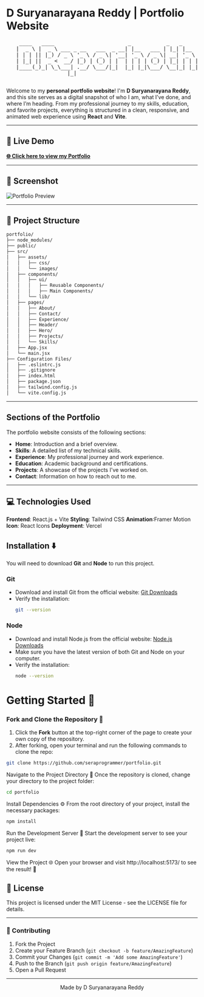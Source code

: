 # D Suryanarayana Reddy | Portfolio Website

<div align="center">
  <pre>
    ____   ____                       _           _   _                          
   |  _ \ |  _ \ ___ _ __   ___  _ __| |__   ___ | |_| |__   ___  _ __  ___  ___ 
   | | | || |_) / _ \ '_ \ / _ \| '__| '_ \ / _ \| __| '_ \ / _ \| '_ \/ __|/ _ \
   | |_| ||  _ <  __/ |_) | (_) | |  | | | | (_) | |_| | | | (_) | | | \__ \  __/
   |____(_)_| \_\___| .__/ \___/|_|  |_| |_|\___/ \__|_| |_|\___/|_| |_|___/\___|
                   |_|                                                          
  </pre>
</div>

Welcome to my **personal portfolio website**! I'm **D Suryanarayana Reddy**, and this site serves as a digital snapshot of who I am, what I’ve done, and where I’m heading. From my professional journey to my skills, education, and favorite projects, everything is structured in a clean, responsive, and animated web experience using **React** and **Vite**.

---

## 🔗 Live Demo

[**🌐 Click here to view my Portfolio**](https://your-vercel-deployment-url.vercel.app)

---

## 🌟 Screenshot

![Portfolio Preview](https://i.postimg.cc/Dfr5jCQp/Screenshot-2025-01-02-120901.png)

---

## 📁 Project Structure

```bash
portfolio/
├── node_modules/
├── public/
├── src/
│   ├── assets/
│   │   ├── css/
│   │   └── images/
│   ├── components/
│   │   ├── ui/
│   │   │   ├── Reusable Components/
│   │   │   ├── Main Components/
│   │   └── lib/
│   ├── pages/
│   │   ├── About/
│   │   ├── Contact/
│   │   ├── Experience/
│   │   ├── Header/
│   │   ├── Hero/
│   │   ├── Projects/
│   │   └── Skills/
│   ├── App.jsx
│   └── main.jsx
├── Configuration Files/
│   ├── .eslintrc.js
│   ├── .gitignore
│   ├── index.html
│   ├── package.json
│   ├── tailwind.config.js
│   └── vite.config.js

```

---

## Sections of the Portfolio

The portfolio website consists of the following sections:

- **Home**: Introduction and a brief overview.
- **Skills**: A detailed list of my technical skills.
- **Experience**: My professional journey and work experience.
- **Education**: Academic background and certifications.
- **Projects**: A showcase of the projects I've worked on.
- **Contact**: Information on how to reach out to me.

---

## 💻 Technologies Used

**Frontend**: React.js + Vite
**Styling**: Tailwind CSS
**Animation**:Framer Motion
**Icon**: React Icons
**Deployment**: Vercel

## Installation ⬇️

You will need to download **Git** and **Node** to run this project.

### Git

- Download and install Git from the official website: [Git Downloads](https://git-scm.com/)
- Verify the installation:
  ```bash
  git --version
  ```

### Node

- Download and install Node.js from the official website: [Node.js Downloads](https://nodejs.org/)
- Make sure you have the latest version of both Git and Node on your computer.
- Verify the installation:
  ```bash
  node --version
  ```

# Getting Started 🎯

### Fork and Clone the Repository 🚀

1. Click the **Fork** button at the top-right corner of the page to create your own copy of the repository.
2. After forking, open your terminal and run the following commands to clone the repo:

```bash
git clone https://github.com/seraprogrammer/portfolio.git
```

Navigate to the Project Directory 📂
Once the repository is cloned, change your directory to the project folder:

```bash
cd portfolio
```

Install Dependencies ⚙️
From the root directory of your project, install the necessary packages:

```bash
npm install
```

Run the Development Server 🚀
Start the development server to see your project live:

```bash
npm run dev
```

View the Project 🌐
Open your browser and visit http://localhost:5173/ to see the result! 🎉

## 📝 License

This project is licensed under the MIT License - see the LICENSE file for details.

---

### 🤝 Contributing

1. Fork the Project
2. Create your Feature Branch (`git checkout -b feature/AmazingFeature`)
3. Commit your Changes (`git commit -m 'Add some AmazingFeature'`)
4. Push to the Branch (`git push origin feature/AmazingFeature`)
5. Open a Pull Request

---

<div align="center"> Made by D Suryanarayana Reddy</div>
